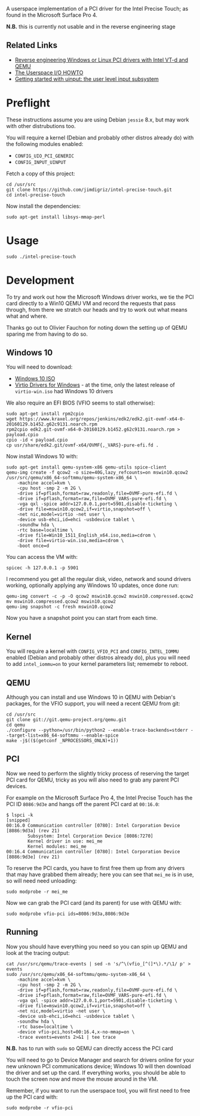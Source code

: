 A userspace implementation of a PCI driver for the Intel Precise Touch; as found in the Microsoft Surface Pro 4.

**N.B.** this is currently not usable and in the reverse engineering stage

## Related Links

 * [Reverse engineering Windows or Linux PCI drivers with Intel VT-d and QEMU](https://hakzsam.wordpress.com/2015/02/21/471/)
 * [The Userspace I/O HOWTO](https://www.kernel.org/doc/htmldocs/uio-howto/index.html)
 * [Getting started with uinput: the user level input subsystem](http://thiemonge.org/getting-started-with-uinput)

# Preflight

These instructions assume you are using Debian `jessie` 8.x, but may work with other distrubutions too.

You will require a kernel (Debian and probably other distros already do) with the following modules enabled:

 * `CONFIG_UIO_PCI_GENERIC`
 * `CONFIG_INPUT_UINPUT`

Fetch a copy of this project:

    cd /usr/src
    git clone https://github.com/jimdigriz/intel-precise-touch.git
    cd intel-precise-touch

Now install the dependencies:

    sudo apt-get install libsys-mmap-perl

# Usage

    sudo ./intel-precise-touch

# Development

To try and work out how the Microsoft Windows driver works, we tie the PCI card directly to a Win10 QEMU VM and record the requests that pass through, from there we stratch our heads and try to work out what means what and where.

Thanks go out to Olivier Fauchon for noting down the setting up of QEMU sparing me from having to do so.

## Windows 10

You will need to download:

 * [Windows 10 ISO](https://www.microsoft.com/en-US/software-download/windows10ISO)
 * [Virtio Drivers for Windows](https://fedoraproject.org/wiki/Windows_Virtio_Drivers) - at the time, only the latest release of `virtio-win.iso` had Windows 10 drivers

We also require an EFI BIOS (VFIO seems to stall otherwise):

    sudo apt-get install rpm2cpio
    wget https://www.kraxel.org/repos/jenkins/edk2/edk2.git-ovmf-x64-0-20160129.b1452.g62c9131.noarch.rpm
    rpm2cpio edk2.git-ovmf-x64-0-20160129.b1452.g62c9131.noarch.rpm > payload.cpio
    cpio -id < payload.cpio
    cp usr/share/edk2.git/ovmf-x64/OVMF{,_VARS}-pure-efi.fd .

Now install Windows 10 with:

    sudo apt-get install qemu-system-x86 qemu-utils spice-client
    qemu-img create -f qcow2 -o size=40G,lazy_refcounts=on mswin10.qcow2
    /usr/src/qemu/x86_64-softmmu/qemu-system-x86_64 \
        -machine accel=kvm \
        -cpu host -smp 2 -m 2G \
        -drive if=pflash,format=raw,readonly,file=OVMF-pure-efi.fd \
        -drive if=pflash,format=raw,file=OVMF_VARS-pure-efi.fd \
        -vga qxl -spice addr=127.0.0.1,port=5901,disable-ticketing \
        -drive file=mswin10.qcow2,if=virtio,snapshot=off \
        -net nic,model=virtio -net user \
        -device usb-ehci,id=ehci -usbdevice tablet \
        -soundhw hda \
        -rtc base=localtime \
        -drive file=Win10_1511_English_x64.iso,media=cdrom \
        -drive file=virtio-win.iso,media=cdrom \
        -boot once=d

You can access the VM with:

    spicec -h 127.0.0.1 -p 5901

I recommend you get all the regular disk, video, network and sound drivers working, optionally applying any Windows 10 updates, once done run:

    qemu-img convert -c -p -O qcow2 mswin10.qcow2 mswin10.compressed.qcow2
    mv mswin10.compressed.qcow2 mswin10.qcow2
    qemu-img snapshot -c fresh mswin10.qcow2

Now you have a snapshot point you can start from each time.

## Kernel

You will require a kernel with `CONFIG_VFIO_PCI` and `CONFIG_INTEL_IOMMU` enabled (Debian and probably other distros already do), plus you will need to add `intel_iommu=on` to your kernel parameters list; rememebr to reboot.

## QEMU

Although you can install and use Windows 10 in QEMU with Debian's packages, for the VFIO support, you will need a recent QEMU from git:

    cd /usr/src
    git clone git://git.qemu-project.org/qemu.git
    cd qemu
    ./configure --python=/usr/bin/python2 --enable-trace-backends=stderr --target-list=x86_64-softmmu --enable-spice
    make -j$(($(getconf _NPROCESSORS_ONLN)+1))

## PCI 

Now we need to perform the slightly tricky process of reserving the target PCI card for QEMU, tricky as you will also need to grab any parent PCI devices.

For example on the Microsoft Surface Pro 4, the Intel Precise Touch has the PCI ID `8086:9d3e` and hangs off the parent PCI card at `00:16.0`:

    $ lspci -k
    [snipped]
    00:16.0 Communication controller [0780]: Intel Corporation Device [8086:9d3a] (rev 21)
            Subsystem: Intel Corporation Device [8086:7270]
            Kernel driver in use: mei_me
            Kernel modules: mei_me
    00:16.4 Communication controller [0780]: Intel Corporation Device [8086:9d3e] (rev 21)

To reserve the PCI cards, you have to first free them up from any drivers that may have grabbed them already; here you can see that `mei_me` is in use, so will need need unloading:

    sudo modprobe -r mei_me

Now we can grab the PCI card (and its parent) for use with QEMU with:

    sudo modprobe vfio-pci ids=8086:9d3a,8086:9d3e

## Running

Now you should have everything you need so you can spin up QEMU and look at the tracing output:

    cat /usr/src/qemu/trace-events | sed -n 's/^\(vfio_[^(]*\).*/\1/ p' > events
    sudo /usr/src/qemu/x86_64-softmmu/qemu-system-x86_64 \
        -machine accel=kvm \
        -cpu host -smp 2 -m 2G \
        -drive if=pflash,format=raw,readonly,file=OVMF-pure-efi.fd \
        -drive if=pflash,format=raw,file=OVMF_VARS-pure-efi.fd \
        -vga qxl -spice addr=127.0.0.1,port=5901,disable-ticketing \
        -drive file=mswin10.qcow2,if=virtio,snapshot=off \
        -net nic,model=virtio -net user \
        -device usb-ehci,id=ehci -usbdevice tablet \
        -soundhw hda \
        -rtc base=localtime \
        -device vfio-pci,host=00:16.4,x-no-mmap=on \
        -trace events=events 2>&1 | tee trace

**N.B.** has to run with `sudo` so QEMU can directly access the PCI card

You will need to go to Device Manager and search for drivers online for your new unknown PCI communications device; Windows 10 will then download the driver and set up the card.  If everything works, you should be able to touch the screen now and move the mouse around in the VM.

Remember, if you want to run the userspace tool, you will first need to free up the PCI card with:

    sudo modprobe -r vfio-pci
